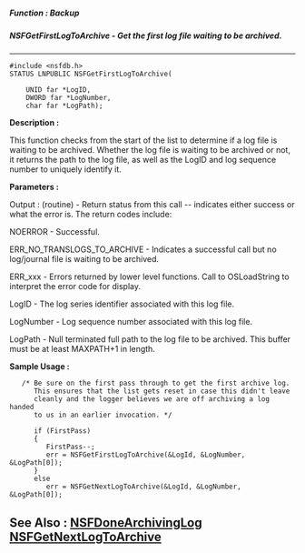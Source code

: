 ##### Function : Backup
##### NSFGetFirstLogToArchive - Get the first log file waiting to be archived.
---
```
#include <nsfdb.h>
STATUS LNPUBLIC NSFGetFirstLogToArchive(

	UNID far *LogID,
	DWORD far *LogNumber,
	char far *LogPath);
```
**Description :**

This function checks from the start of the list to determine if a log file is 
waiting to be archived.  Whether the log file is waiting to be archived or not, 
it returns the path to the log file, as well as the LogID and log sequence 
number to uniquely identify it.

**Parameters :**

Output :
(routine)  -  Return status from this call -- indicates either success or what the error is. The return codes include:

NOERROR - Successful.

ERR_NO_TRANSLOGS_TO_ARCHIVE - Indicates a successful call but no log/journal file is waiting to be archived.

ERR_xxx - Errors returned by lower level functions.  Call to OSLoadString to interpret the error code for display.


LogID  -  The log series identifier associated with this log file.

LogNumber  -  Log sequence number associated with this log file.

LogPath  -  Null terminated full path to the log file to be archived.  This buffer must be at least MAXPATH+1 in length.


**Sample Usage :**
```
   /* Be sure on the first pass through to get the first archive log.
      This ensures that the list gets reset in case this didn't leave
      cleanly and the logger believes we are off archiving a log handed
      to us in an earlier invocation. */

      if (FirstPass)
      {
         FirstPass--;
         err = NSFGetFirstLogToArchive(&LogId, &LogNumber, &LogPath[0]);
      }
      else
         err = NSFGetNextLogToArchive(&LogId, &LogNumber, &LogPath[0]);
```
**See Also :**
[NSFDoneArchivingLog](/domino-c-api-docs/reference/Func/NSFDoneArchivingLog)
[NSFGetNextLogToArchive](/domino-c-api-docs/reference/Func/NSFGetNextLogToArchive)
---
